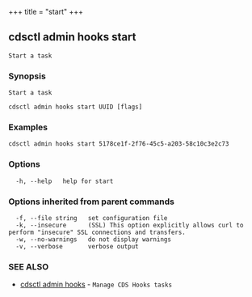 +++
title = "start"
+++
## cdsctl admin hooks start

`Start a task`

### Synopsis

`Start a task`

```
cdsctl admin hooks start UUID [flags]
```

### Examples

```
cdsctl admin hooks start 5178ce1f-2f76-45c5-a203-58c10c3e2c73
```

### Options

```
  -h, --help   help for start
```

### Options inherited from parent commands

```
  -f, --file string   set configuration file
  -k, --insecure      (SSL) This option explicitly allows curl to perform "insecure" SSL connections and transfers.
  -w, --no-warnings   do not display warnings
  -v, --verbose       verbose output
```

### SEE ALSO

* [cdsctl admin hooks](/manual/components/cdsctl/admin/hooks/)	 - `Manage CDS Hooks tasks`


